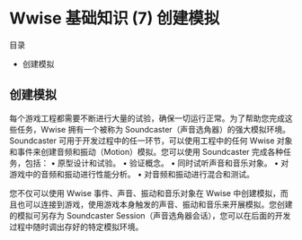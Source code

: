 # Wwise 基础知识 (7) 创建模拟

目录

- 创建模拟

## 创建模拟每个游戏工程都需要不断进行大量的试验，确保一切运行正常。为了帮助您完成这些任务，Wwise 拥有一个被称为 Soundcaster（声音选角器）的强大模拟环境。Soundcaster 可用于开发过程中的任一环节，可以使用工程中的任何 Wwise 对象和事件来创建音频和振动（Motion）模拟。您可以使用 Soundcaster 完成各种任务，包括：• 原型设计和试验。• 验证概念。• 同时试听声音和音乐对象。• 对游戏中的音频和振动进行性能分析。• 对音频和振动进行混合和测试。您不仅可以使用 Wwise 事件、声音、振动和音乐对象在 Wwise 中创建模拟，而且也可以连接到游戏，使用游戏本身触发的声音、振动和音乐来开展模拟。您创建的模拟可另存为 Soundcaster Session（声音选角器会话），您可以在后面的开发过程中随时调出存好的特定模拟环境。
